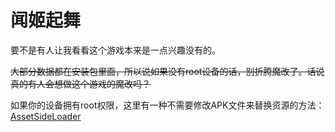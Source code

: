 # 闻姬起舞

要不是有人让我看看这个游戏本来是一点兴趣没有的。

~~大部分数据都在安装包里面，所以说如果没有root设备的话，别折腾魔改了。话说真的有人会想做这个游戏的魔改吗？~~

如果你的设备拥有root权限，这里有一种不需要修改APK文件来替换资源的方法：[AssetSideLoader](https://github.com/AXiX-official/AssetSideLoader)